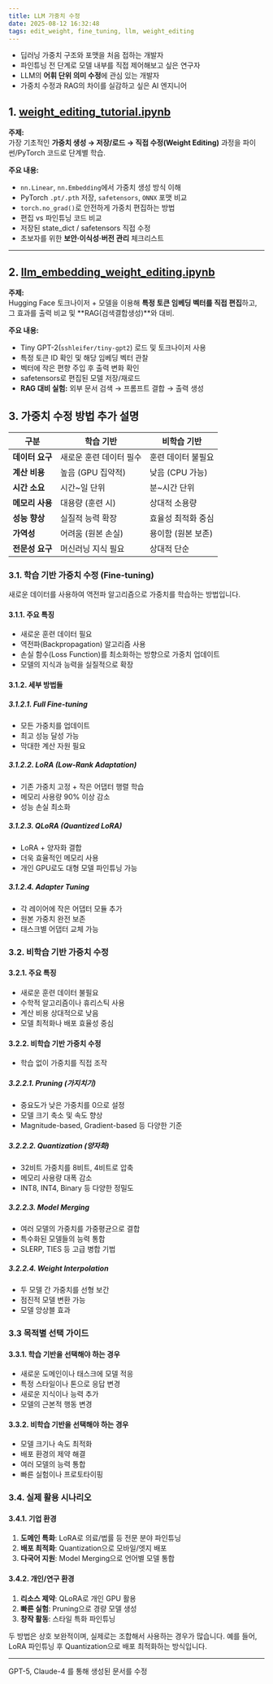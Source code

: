 ```yaml
---
title: LLM 가중치 수정
date: 2025-08-12 16:32:48
tags: edit_weight, fine_tuning, llm, weight_editing
---
```


- 딥러닝 가중치 구조와 포맷을 처음 접하는 개발자
- 파인튜닝 전 단계로 모델 내부를 직접 제어해보고 싶은 연구자
- LLM의 **어휘 단위 의미 수정**에 관심 있는 개발자
- 가중치 수정과 RAG의 차이를 실감하고 싶은 AI 엔지니어


## 1. [weight_editing_tutorial.ipynb](../ipynb/edit_weight/weight_editing_tutorial.ipynb)

**주제:**  
가장 기초적인 **가중치 생성 → 저장/로드 → 직접 수정(Weight Editing)** 과정을 파이썬/PyTorch 코드로 단계별 학습.

**주요 내용:**
- `nn.Linear`, `nn.Embedding`에서 가중치 생성 방식 이해
- PyTorch `.pt/.pth` 저장, `safetensors`, `ONNX` 포맷 비교
- `torch.no_grad()`로 안전하게 가중치 편집하는 방법
- 편집 vs 파인튜닝 코드 비교
- 저장된 state_dict / safetensors 직접 수정
- 초보자를 위한 **보안·이식성·버전 관리** 체크리스트

---

## 2. [llm_embedding_weight_editing.ipynb](../ipynb/edit_weight/llm_embedding_weight_editing.ipynb)

**주제:**  
Hugging Face 토크나이저 + 모델을 이용해 **특정 토큰 임베딩 벡터를 직접 편집**하고,  
그 효과를 출력 비교 및 **RAG(검색결합생성)**와 대비.

**주요 내용:**
- Tiny GPT-2(`sshleifer/tiny-gpt2`) 로드 및 토크나이저 사용
- 특정 토큰 ID 확인 및 해당 임베딩 벡터 관찰
- 벡터에 작은 편향 주입 후 출력 변화 확인
- safetensors로 편집된 모델 저장/재로드
- **RAG 대비 실험:** 외부 문서 검색 → 프롬프트 결합 → 출력 생성

## 3. 가중치 수정 방법 추가 설명

| 구분 | 학습 기반 | 비학습 기반 |
|------|-----------|-------------|
| **데이터 요구** | 새로운 훈련 데이터 필수 | 훈련 데이터 불필요 |
| **계산 비용** | 높음 (GPU 집약적) | 낮음 (CPU 가능) |
| **시간 소요** | 시간~일 단위 | 분~시간 단위 |
| **메모리 사용** | 대용량 (훈련 시) | 상대적 소용량 |
| **성능 향상** | 실질적 능력 확장 | 효율성 최적화 중심 |
| **가역성** | 어려움 (원본 손실) | 용이함 (원본 보존) |
| **전문성 요구** | 머신러닝 지식 필요 | 상대적 단순 |

### 3.1. 학습 기반 가중치 수정 (Fine-tuning)

새로운 데이터를 사용하여 역전파 알고리즘으로 가중치를 학습하는 방법입니다.

#### 3.1.1. 주요 특징
- 새로운 훈련 데이터 필요
- 역전파(Backpropagation) 알고리즘 사용
- 손실 함수(Loss Function)를 최소화하는 방향으로 가중치 업데이트
- 모델의 지식과 능력을 실질적으로 확장

#### 3.1.2. 세부 방법들

##### 3.1.2.1. Full Fine-tuning
- 모든 가중치를 업데이트
- 최고 성능 달성 가능
- 막대한 계산 자원 필요

##### 3.1.2.2. LoRA (Low-Rank Adaptation)
- 기존 가중치 고정 + 작은 어댑터 행렬 학습
- 메모리 사용량 90% 이상 감소
- 성능 손실 최소화

##### 3.1.2.3. QLoRA (Quantized LoRA)
- LoRA + 양자화 결합
- 더욱 효율적인 메모리 사용
- 개인 GPU로도 대형 모델 파인튜닝 가능

##### 3.1.2.4. Adapter Tuning
- 각 레이어에 작은 어댑터 모듈 추가
- 원본 가중치 완전 보존
- 태스크별 어댑터 교체 가능

### 3.2. 비학습 기반 가중치 수정

#### 3.2.1. 주요 특징

- 새로운 훈련 데이터 불필요
- 수학적 알고리즘이나 휴리스틱 사용
- 계산 비용 상대적으로 낮음
- 모델 최적화나 배포 효율성 중심

#### 3.2.2. 비학습 기반 가중치 수정

- 학습 없이 가중치를 직접 조작

##### 3.2.2.1. Pruning (가지치기)
- 중요도가 낮은 가중치를 0으로 설정
- 모델 크기 축소 및 속도 향상
- Magnitude-based, Gradient-based 등 다양한 기준

##### 3.2.2.2. Quantization (양자화)
- 32비트 가중치를 8비트, 4비트로 압축
- 메모리 사용량 대폭 감소
- INT8, INT4, Binary 등 다양한 정밀도

##### 3.2.2.3. Model Merging
- 여러 모델의 가중치를 가중평균으로 결합
- 특수화된 모델들의 능력 통합
- SLERP, TIES 등 고급 병합 기법

##### 3.2.2.4. Weight Interpolation
- 두 모델 간 가중치를 선형 보간
- 점진적 모델 변환 가능
- 모델 앙상블 효과

### 3.3 목적별 선택 가이드

#### 3.3.1. 학습 기반을 선택해야 하는 경우
- 새로운 도메인이나 태스크에 모델 적응
- 특정 스타일이나 톤으로 응답 변경
- 새로운 지식이나 능력 추가
- 모델의 근본적 행동 변경

#### 3.3.2. 비학습 기반을 선택해야 하는 경우
- 모델 크기나 속도 최적화
- 배포 환경의 제약 해결
- 여러 모델의 능력 통합
- 빠른 실험이나 프로토타이핑

### 3.4. 실제 활용 시나리오

#### 3.4.1. 기업 환경
1. **도메인 특화**: LoRA로 의료/법률 등 전문 분야 파인튜닝
2. **배포 최적화**: Quantization으로 모바일/엣지 배포
3. **다국어 지원**: Model Merging으로 언어별 모델 통합

#### 3.4.2. 개인/연구 환경
1. **리소스 제약**: QLoRA로 개인 GPU 활용
2. **빠른 실험**: Pruning으로 경량 모델 생성
3. **창작 활동**: 스타일 특화 파인튜닝

두 방법은 상호 보완적이며, 실제로는 조합해서 사용하는 경우가 많습니다. 예를 들어, LoRA 파인튜닝 후 Quantization으로 배포 최적화하는 방식입니다.

------
GPT-5, Claude-4 를 통해 생성된 문서를 수정